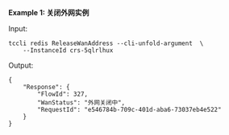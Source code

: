 **Example 1: 关闭外网实例**



Input: 

```
tccli redis ReleaseWanAddress --cli-unfold-argument  \
    --InstanceId crs-5qlrlhux
```

Output: 
```
{
    "Response": {
        "FlowId": 327,
        "WanStatus": "外网关闭中",
        "RequestId": "e546784b-709c-401d-aba6-73037eb4e522"
    }
}
```

